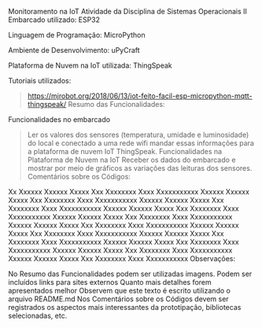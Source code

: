 Monitoramento na IoT
Atividade da Disciplina de Sistemas Operacionais II
Embarcado utilizado: ESP32

Linguagem de Programação: MicroPython

Ambiente de Desenvolvimento: uPyCraft

Plataforma de Nuvem na IoT utilizada: ThingSpeak

Tutoriais utilizados:
  >https://mjrobot.org/2018/06/13/iot-feito-facil-esp-micropython-mqtt-thingspeak/
Resumo das Funcionalidades:

Funcionalidades no embarcado
  >Ler os valores dos sensores (temperatura, umidade e luminosidade) do local e conectado a uma rede wifi mandar essas informações para a plataforma de nuvem IoT ThingSpeak. 
Funcionalidades na Plataforma de Nuvem na IoT
  >Receber os dados do embarcado e mostrar por meio de gráficos as variações das leituras dos sensores.
Comentários sobre os Códigos:

Xx Xxxxxx Xxxxxx Xxxxx Xxx Xxxxxxxx Xxxx Xxxxxxxxxxx Xxxxxx Xxxxxx Xxxxx Xxx Xxxxxxxx Xxxx Xxxxxxxxxxx Xxxxxx Xxxxxx Xxxxx Xxx Xxxxxxxx Xxxx Xxxxxxxxxxx Xxxxxx Xxxxxx Xxxxx Xxx Xxxxxxxx Xxxx Xxxxxxxxxxx
Xxxxxx Xxxxxx Xxxxx Xxx Xxxxxxxx Xxxx Xxxxxxxxxxx Xxxxxx Xxxxxx Xxxxx Xxx Xxxxxxxx Xxxx Xxxxxxxxxxx Xxxxxx Xxxxxx Xxxxx Xxx Xxxxxxxx Xxxx Xxxxxxxxxxx Xxxxxx Xxxxxx Xxxxx Xxx Xxxxxxxx Xxxx Xxxxxxxxxxx
Xxxxxx Xxxxxx Xxxxx Xxx Xxxxxxxx Xxxx Xxxxxxxxxxx Xxxxxx Xxxxxx Xxxxx Xxx Xxxxxxxx Xxxx Xxxxxxxxxxx Xxxxxx Xxxxxx Xxxxx Xxx Xxxxxxxx Xxxx Xxxxxxxxxxx
Observações:

No Resumo das Funcionalidades podem ser utilizadas imagens.
Podem ser incluídos links para sites externos
Quanto mais detalhes forem apresentados melhor
Observem que este texto é escrito utilizando o arquivo README.md
Nos Comentários sobre os Códigos devem ser registrados os aspectos mais interessantes da prototipação, bibliotecas selecionadas, etc.
